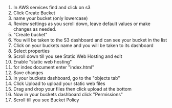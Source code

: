 1. In AWS services find and click on s3
2. Click Create Bucket
3. name your bucket (only lowercase)
4. Review settings as you scroll down, leave default values or make changes as needed.
5. "Create bucket"
6. You will be taken to the S3 dashboard and can see your bucket in the list 
7. Click on your buckets name and you will be taken to its dashboard
8. Select properties
9. Scroll down till you see Static Web Hosting and edit
10. Enable "static web hosting"
11. for index document enter "index.html"
12. Save changes 
13. In your buckets dashboard, go to the "objects tab"
14. Click Upload to upload your static web files
15. Drag and drop your files then click upload at the bottom
16. Now in your buckets dashboard click "Permissions"
17. Scroll till you see Bucket Policy